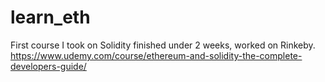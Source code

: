 # learn_eth
First course I took on Solidity finished under 2 weeks, worked on Rinkeby.
https://www.udemy.com/course/ethereum-and-solidity-the-complete-developers-guide/
